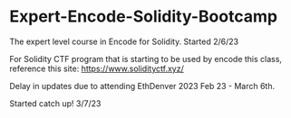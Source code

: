 # Expert-Encode-Solidity-Bootcamp
The expert level course in Encode for Solidity. Started 2/6/23

For Solidity CTF program that is starting to be used by encode this class, reference this site:
https://www.solidityctf.xyz/

Delay in updates due to attending EthDenver 2023 Feb 23 - March 6th.

Started catch up! 3/7/23